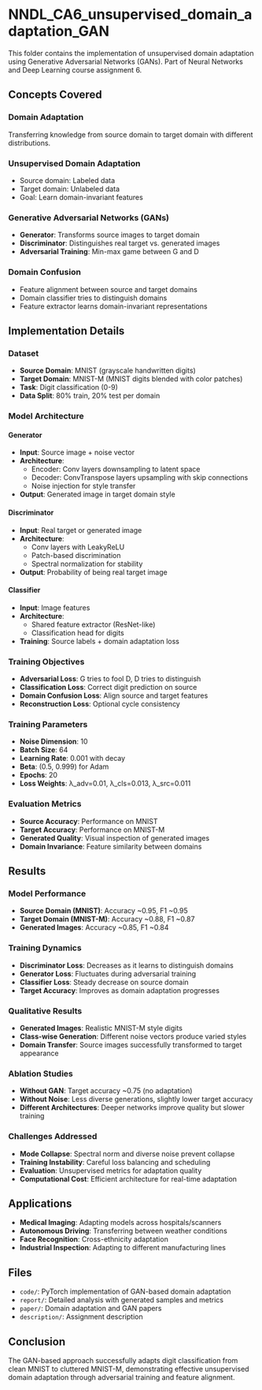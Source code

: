 # NNDL_CA6_unsupervised_domain_adaptation_GAN

This folder contains the implementation of unsupervised domain adaptation using Generative Adversarial Networks (GANs). Part of Neural Networks and Deep Learning course assignment 6.

## Concepts Covered

### Domain Adaptation

Transferring knowledge from source domain to target domain with different distributions.

### Unsupervised Domain Adaptation

- Source domain: Labeled data
- Target domain: Unlabeled data
- Goal: Learn domain-invariant features

### Generative Adversarial Networks (GANs)

- **Generator**: Transforms source images to target domain
- **Discriminator**: Distinguishes real target vs. generated images
- **Adversarial Training**: Min-max game between G and D

### Domain Confusion

- Feature alignment between source and target domains
- Domain classifier tries to distinguish domains
- Feature extractor learns domain-invariant representations

## Implementation Details

### Dataset

- **Source Domain**: MNIST (grayscale handwritten digits)
- **Target Domain**: MNIST-M (MNIST digits blended with color patches)
- **Task**: Digit classification (0-9)
- **Data Split**: 80% train, 20% test per domain

### Model Architecture

#### Generator

- **Input**: Source image + noise vector
- **Architecture**:
  - Encoder: Conv layers downsampling to latent space
  - Decoder: ConvTranspose layers upsampling with skip connections
  - Noise injection for style transfer
- **Output**: Generated image in target domain style

#### Discriminator

- **Input**: Real target or generated image
- **Architecture**:
  - Conv layers with LeakyReLU
  - Patch-based discrimination
  - Spectral normalization for stability
- **Output**: Probability of being real target image

#### Classifier

- **Input**: Image features
- **Architecture**:
  - Shared feature extractor (ResNet-like)
  - Classification head for digits
- **Training**: Source labels + domain adaptation loss

### Training Objectives

- **Adversarial Loss**: G tries to fool D, D tries to distinguish
- **Classification Loss**: Correct digit prediction on source
- **Domain Confusion Loss**: Align source and target features
- **Reconstruction Loss**: Optional cycle consistency

### Training Parameters

- **Noise Dimension**: 10
- **Batch Size**: 64
- **Learning Rate**: 0.001 with decay
- **Beta**: (0.5, 0.999) for Adam
- **Epochs**: 20
- **Loss Weights**: λ_adv=0.01, λ_cls=0.013, λ_src=0.011

### Evaluation Metrics

- **Source Accuracy**: Performance on MNIST
- **Target Accuracy**: Performance on MNIST-M
- **Generated Quality**: Visual inspection of generated images
- **Domain Invariance**: Feature similarity between domains

## Results

### Model Performance

- **Source Domain (MNIST)**: Accuracy ~0.95, F1 ~0.95
- **Target Domain (MNIST-M)**: Accuracy ~0.88, F1 ~0.87
- **Generated Images**: Accuracy ~0.85, F1 ~0.84

### Training Dynamics

- **Discriminator Loss**: Decreases as it learns to distinguish domains
- **Generator Loss**: Fluctuates during adversarial training
- **Classifier Loss**: Steady decrease on source domain
- **Target Accuracy**: Improves as domain adaptation progresses

### Qualitative Results

- **Generated Images**: Realistic MNIST-M style digits
- **Class-wise Generation**: Different noise vectors produce varied styles
- **Domain Transfer**: Source images successfully transformed to target appearance

### Ablation Studies

- **Without GAN**: Target accuracy ~0.75 (no adaptation)
- **Without Noise**: Less diverse generations, slightly lower target accuracy
- **Different Architectures**: Deeper networks improve quality but slower training

### Challenges Addressed

- **Mode Collapse**: Spectral norm and diverse noise prevent collapse
- **Training Instability**: Careful loss balancing and scheduling
- **Evaluation**: Unsupervised metrics for adaptation quality
- **Computational Cost**: Efficient architecture for real-time adaptation

## Applications

- **Medical Imaging**: Adapting models across hospitals/scanners
- **Autonomous Driving**: Transferring between weather conditions
- **Face Recognition**: Cross-ethnicity adaptation
- **Industrial Inspection**: Adapting to different manufacturing lines

## Files

- `code/`: PyTorch implementation of GAN-based domain adaptation
- `report/`: Detailed analysis with generated samples and metrics
- `paper/`: Domain adaptation and GAN papers
- `description/`: Assignment description

## Conclusion

The GAN-based approach successfully adapts digit classification from clean MNIST to cluttered MNIST-M, demonstrating effective unsupervised domain adaptation through adversarial training and feature alignment.
